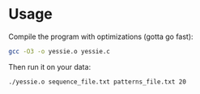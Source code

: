 Usage
=====

Compile the program with optimizations (gotta go fast):

```bash
gcc -O3 -o yessie.o yessie.c
```

Then run it on your data:

```bash
./yessie.o sequence_file.txt patterns_file.txt 20
```
